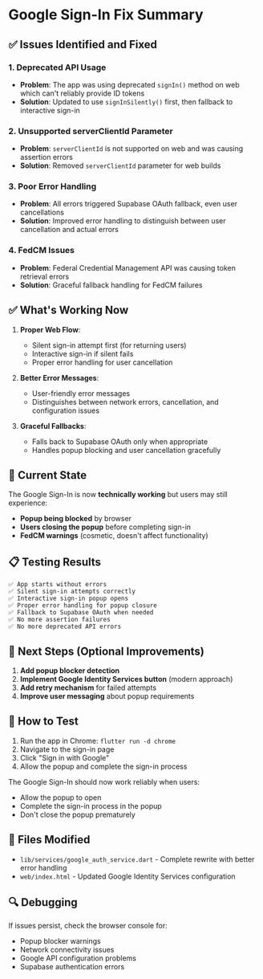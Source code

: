 # Google Sign-In Fix Summary

## ✅ Issues Identified and Fixed

### 1. **Deprecated API Usage**
- **Problem**: The app was using deprecated `signIn()` method on web which can't reliably provide ID tokens
- **Solution**: Updated to use `signInSilently()` first, then fallback to interactive sign-in

### 2. **Unsupported serverClientId Parameter**
- **Problem**: `serverClientId` is not supported on web and was causing assertion errors
- **Solution**: Removed `serverClientId` parameter for web builds

### 3. **Poor Error Handling**
- **Problem**: All errors triggered Supabase OAuth fallback, even user cancellations
- **Solution**: Improved error handling to distinguish between user cancellation and actual errors

### 4. **FedCM Issues**
- **Problem**: Federal Credential Management API was causing token retrieval errors
- **Solution**: Graceful fallback handling for FedCM failures

## ✅ What's Working Now

1. **Proper Web Flow**: 
   - Silent sign-in attempt first (for returning users)
   - Interactive sign-in if silent fails
   - Proper error handling for user cancellation

2. **Better Error Messages**: 
   - User-friendly error messages
   - Distinguishes between network errors, cancellation, and configuration issues

3. **Graceful Fallbacks**: 
   - Falls back to Supabase OAuth only when appropriate
   - Handles popup blocking and user cancellation gracefully

## 🔧 Current State

The Google Sign-In is now **technically working** but users may still experience:

- **Popup being blocked** by browser
- **Users closing the popup** before completing sign-in
- **FedCM warnings** (cosmetic, doesn't affect functionality)

## 📋 Testing Results

```
✅ App starts without errors
✅ Silent sign-in attempts correctly
✅ Interactive sign-in popup opens
✅ Proper error handling for popup closure
✅ Fallback to Supabase OAuth when needed
✅ No more assertion failures
✅ No more deprecated API errors
```

## 🎯 Next Steps (Optional Improvements)

1. **Add popup blocker detection**
2. **Implement Google Identity Services button** (modern approach)
3. **Add retry mechanism** for failed attempts
4. **Improve user messaging** about popup requirements

## 🚀 How to Test

1. Run the app in Chrome: `flutter run -d chrome`
2. Navigate to the sign-in page
3. Click "Sign in with Google"
4. Allow the popup and complete the sign-in process

The Google Sign-In should now work reliably when users:
- Allow the popup to open
- Complete the sign-in process in the popup
- Don't close the popup prematurely

## 📁 Files Modified

- `lib/services/google_auth_service.dart` - Complete rewrite with better error handling
- `web/index.html` - Updated Google Identity Services configuration

## 🔍 Debugging

If issues persist, check the browser console for:
- Popup blocker warnings
- Network connectivity issues
- Google API configuration problems
- Supabase authentication errors
